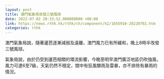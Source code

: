```yaml
---
layout: post
title: 澳門氣象局改發三號風球
date: 2022-07-02 20:33:52.000000000 +08:00
link: https://news.rthk.hk/rthk/ch/component/k2/1655910-20220702.htm
categories: rthk
---
```


澳門氣象局說，隨著暹芭逐漸減弱及遠離，澳門風力已有所緩和，晚上8時半改發三號風球。

氣象局說，由於仍受到暹芭相關的環流影響，今晚至明早澳門廣泛地區仍吹強風，風力可達6至7級，天氣仍然不穩定，間中有狂風驟雨及雷暴，亦不排除有暴雨的情況。
